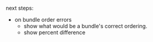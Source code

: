 next steps:

* on bundle order errors
  * show what would be a bundle's correct ordering.
  * show percent difference

